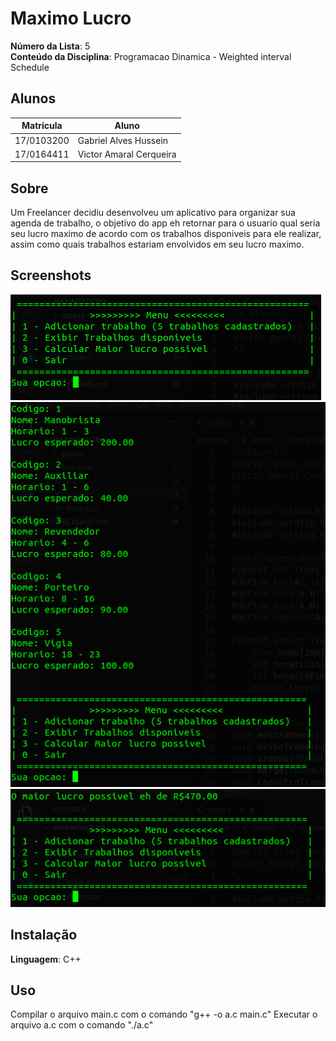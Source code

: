 # Maximo Lucro

**Número da Lista**: 5<br>
**Conteúdo da Disciplina**: Programacao Dinamica - Weighted interval Schedule<br>

## Alunos
|Matrícula | Aluno |
| -- | -- |
| 17/0103200  |  Gabriel Alves Hussein |
| 17/0164411  |  Victor Amaral Cerqueira |

## Sobre 
Um Freelancer decidiu desenvolveu um aplicativo para organizar sua agenda de trabalho, o objetivo do app eh retornar para o usuario qual seria seu lucro maximo de acordo com os trabalhos disponiveis para ele realizar, assim como quais trabalhos estariam envolvidos em seu lucro maximo.

## Screenshots
![Image1](assets/print1.png)
![Image2](assets/print2.png)
![Image3](assets/print3.png)

## Instalação 
**Linguagem**: C++<br>

## Uso 
Compilar o arquivo main.c com o comando "g++ -o a.c main.c"
Executar o arquivo a.c com o comando "./a.c"
